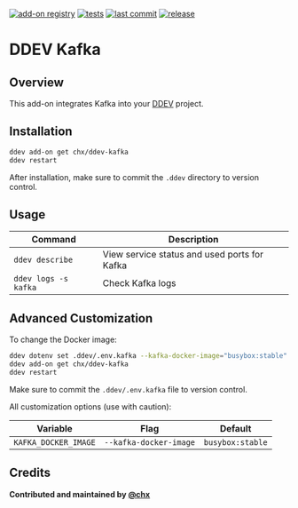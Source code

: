[![add-on registry](https://img.shields.io/badge/DDEV-Add--on_Registry-blue)](https://addons.ddev.com)
[![tests](https://github.com/chx/ddev-kafka/actions/workflows/tests.yml/badge.svg?branch=main)](https://github.com/chx/ddev-kafka/actions/workflows/tests.yml?query=branch%3Amain)
[![last commit](https://img.shields.io/github/last-commit/chx/ddev-kafka)](https://github.com/chx/ddev-kafka/commits)
[![release](https://img.shields.io/github/v/release/chx/ddev-kafka)](https://github.com/chx/ddev-kafka/releases/latest)

# DDEV Kafka

## Overview

This add-on integrates Kafka into your [DDEV](https://ddev.com/) project.

## Installation

```bash
ddev add-on get chx/ddev-kafka
ddev restart
```

After installation, make sure to commit the `.ddev` directory to version control.

## Usage

| Command | Description |
| ------- | ----------- |
| `ddev describe` | View service status and used ports for Kafka |
| `ddev logs -s kafka` | Check Kafka logs |

## Advanced Customization

To change the Docker image:

```bash
ddev dotenv set .ddev/.env.kafka --kafka-docker-image="busybox:stable"
ddev add-on get chx/ddev-kafka
ddev restart
```

Make sure to commit the `.ddev/.env.kafka` file to version control.

All customization options (use with caution):

| Variable | Flag | Default |
| -------- | ---- | ------- |
| `KAFKA_DOCKER_IMAGE` | `--kafka-docker-image` | `busybox:stable` |

## Credits

**Contributed and maintained by [@chx](https://github.com/chx)**
